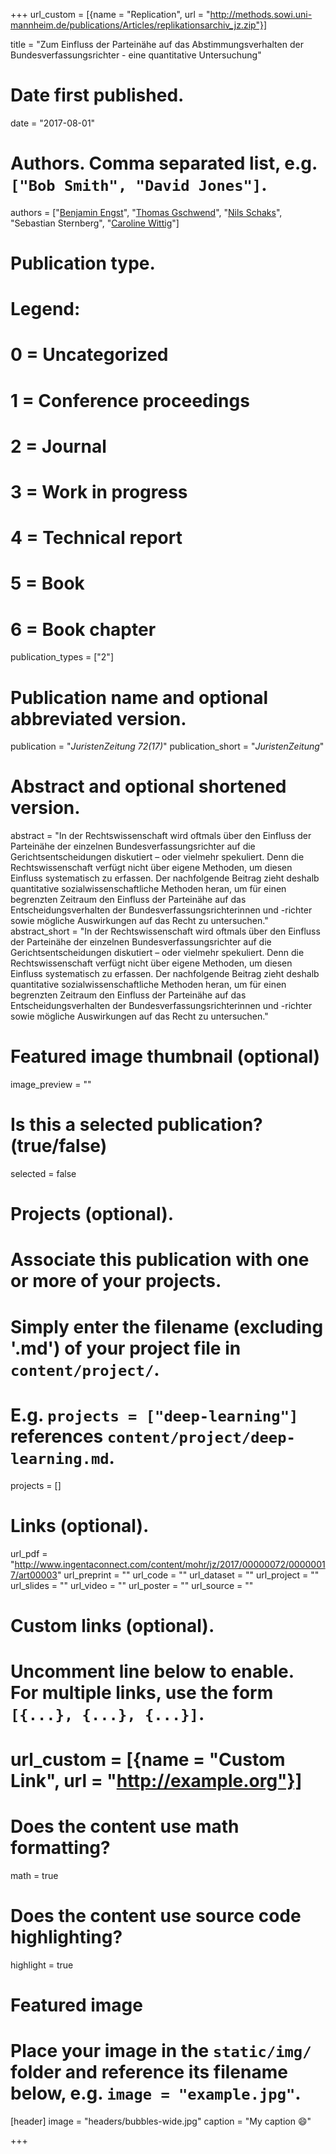 +++
url_custom = [{name = "Replication", url = "http://methods.sowi.uni-mannheim.de/publications/Articles/replikationsarchiv_jz.zip"}]

title = "Zum Einfluss der Parteinähe auf das Abstimmungsverhalten der Bundesverfassungsrichter - eine quantitative Untersuchung"

# Date first published.
date = "2017-08-01"

# Authors. Comma separated list, e.g. `["Bob Smith", "David Jones"]`.
authors = ["[Benjamin Engst](http://benjamin-engst.de/)", "[Thomas Gschwend](http://methods.sowi.uni-mannheim.de/thomas_gschwend/)", "[Nils Schaks](https://www.jura.uni-mannheim.de/schaks/)", "Sebastian Sternberg", "[Caroline Wittig](https://gess.uni-mannheim.de/doctoral-programs/social-and-behavioral-sciences-cdss/alumni/people/show/caroline-wittig.html)"]

# Publication type.
# Legend:
# 0 = Uncategorized
# 1 = Conference proceedings
# 2 = Journal
# 3 = Work in progress
# 4 = Technical report
# 5 = Book
# 6 = Book chapter
publication_types = ["2"]

# Publication name and optional abbreviated version.
publication = "*JuristenZeitung 72(17)*"
publication_short = "*JuristenZeitung*"

# Abstract and optional shortened version.
abstract = "In der Rechtswissenschaft wird oftmals über den Einfluss der Parteinähe der einzelnen Bundesverfassungsrichter auf die Gerichtsentscheidungen diskutiert – oder vielmehr spekuliert. Denn die Rechtswissenschaft verfügt nicht über eigene Methoden, um diesen Einfluss systematisch zu erfassen. Der nachfolgende Beitrag zieht deshalb quantitative sozialwissenschaftliche Methoden heran, um für einen begrenzten Zeitraum den Einfluss der Parteinähe auf das Entscheidungsverhalten der Bundesverfassungsrichterinnen und -richter sowie mögliche Auswirkungen auf das Recht zu untersuchen."
abstract_short = "In der Rechtswissenschaft wird oftmals über den Einfluss der Parteinähe der einzelnen Bundesverfassungsrichter auf die Gerichtsentscheidungen diskutiert – oder vielmehr spekuliert. Denn die Rechtswissenschaft verfügt nicht über eigene Methoden, um diesen Einfluss systematisch zu erfassen. Der nachfolgende Beitrag zieht deshalb quantitative sozialwissenschaftliche Methoden heran, um für einen begrenzten Zeitraum den Einfluss der Parteinähe auf das Entscheidungsverhalten der Bundesverfassungsrichterinnen und -richter sowie mögliche Auswirkungen auf das Recht zu untersuchen."

# Featured image thumbnail (optional)
image_preview = ""

# Is this a selected publication? (true/false)
selected = false

# Projects (optional).
#   Associate this publication with one or more of your projects.
#   Simply enter the filename (excluding '.md') of your project file in `content/project/`.
#   E.g. `projects = ["deep-learning"]` references `content/project/deep-learning.md`.
projects = []

# Links (optional).
url_pdf = "http://www.ingentaconnect.com/content/mohr/jz/2017/00000072/00000017/art00003"
url_preprint = ""
url_code = ""
url_dataset = ""
url_project = ""
url_slides = ""
url_video = ""
url_poster = ""
url_source = ""

# Custom links (optional).
#   Uncomment line below to enable. For multiple links, use the form `[{...}, {...}, {...}]`.
# url_custom = [{name = "Custom Link", url = "http://example.org"}]

# Does the content use math formatting?
math = true

# Does the content use source code highlighting?
highlight = true

# Featured image
# Place your image in the `static/img/` folder and reference its filename below, e.g. `image = "example.jpg"`.
[header]
image = "headers/bubbles-wide.jpg"
caption = "My caption 😄"

+++
